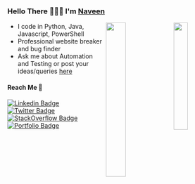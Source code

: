 ### Hello There 🙋🏻‍♂️  I'm [Naveen](https://navchandar.github.io)

<a href="https://github.com/navchandar?tab=repositories"><img align="right" width="25%" src="https://github-readme-stats.vercel.app/api/top-langs/?username=navchandar&layout=compact&title_color=ffffff&text_color=ffffff&icon_color=2bbc8a&bg_color=1d1f21&hide_rank=true" /></a>
<a target="_blank" href="https://github.com/navchandar?tab=repositories"><img align="right" width="30%" src="https://github-readme-stats.vercel.app/api?username=navchandar&layout=compact&show_icons=true&title_color=ffffff&text_color=ffffff&icon_color=2bbc8a&bg_color=1d1f21&hide_rank=true"></a>

  * I code in Python, Java, Javascript, PowerShell
  * Professional website breaker and bug finder
  * Ask me about Automation and Testing or post your ideas/queries [here](https://github.com/navchandar/navchandar/issues/new) 

#### Reach Me 📠
[![Linkedin Badge](https://img.shields.io/badge/-naveenchandar-blue?style=flat-square&logo=Linkedin&logoColor=white&link=https://www.linkedin.com/in/naveenchandar//)](https://www.linkedin.com/in/naveenchandar/) 
[![Twitter Badge](https://img.shields.io/badge/-navchandar-1ca0f1?style=flat-square&logo=twitter&logoColor=white&link=https://twitter.com/navchandar)](https://twitter.com/navchandar) 
[![StackOverflow Badge](https://img.shields.io/badge/-naveenchandar-2d2d2d?style=flat-square&logo=StackOverflow&logoColor=orange&link=https://stackoverflow.com/story/naveenchandar//)](https://stackoverflow.com/users/7964299/naveen?tab=profile) 
[![Portfolio Badge](https://img.shields.io/badge/-navchandar-24292e?style=flat-square&logo=Github&logoColor=white&link=https://navchandar.github.io//)](https://navchandar.github.io/) 
